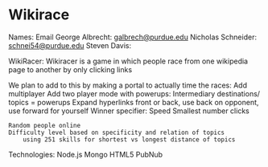# Wikirace

Names: Email
      George Albrecht: galbrech@purdue.edu
      Nicholas Schneider: schnei54@purdue.edu
      Steven Davis:  
      
WikiRacer:
  Wikiracer is a game in which people race from one wikipedia page to another by only clicking links
  
  We plan to add to this by making a portal to actually time the races:
      Add multiplayer
      Add two player mode with powerups:
        Intermediary destinations/ topics = powerups
	Expand hyperlinks front or back, use back on opponent, use forward for yourself
      Winner specifier:
    	Speed
	Smallest number clicks
		
	Random people online
	Difficulty level based on specificity and relation of topics
        using 251 skills for shortest vs longest distance of topics
      
      
Technologies:
  Node.js
  Mongo
  HTML5
  PubNub
  
